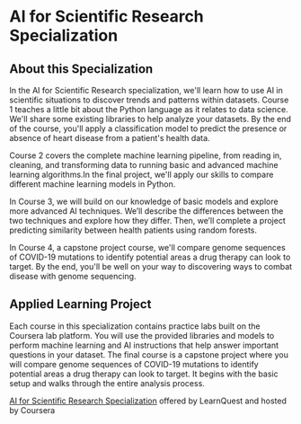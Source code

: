 # AI for Scientific Research Specialization

## About this Specialization

In the AI for Scientific Research specialization, we'll learn how to use AI in scientific situations to discover trends and patterns within datasets. Course 1 teaches a little bit about the Python language as it relates to data science. We'll share some existing libraries to help analyze your datasets. By the end of the course, you'll apply a classification model to predict the presence or absence of heart disease from a patient's health data.  

Course 2 covers the complete machine learning pipeline, from reading in, cleaning, and transforming data to running basic and advanced machine learning algorithms.In the final project, we'll apply our skills to compare different machine learning models in Python.  

In Course 3, we will build on our knowledge of basic models and explore more advanced AI techniques. We’ll describe the differences between the two techniques and explore how they differ. Then, we’ll complete a project predicting similarity between health patients using random forests.  

In Course 4, a capstone project course, we'll compare genome sequences of COVID-19 mutations to identify potential areas a drug therapy can look to target. By the end, you'll be well on your way to discovering ways to combat disease with genome sequencing.  


## Applied Learning Project

E​ach course in this specialization contains practice labs built on the Coursera lab platform. You will use the provided libraries and models to perform machine learning and AI instructions that help answer important questions in your dataset. The final course is a capstone project where you will compare genome sequences of COVID-19 mutations to identify potential areas a drug therapy can look to target. It begins with the basic setup and walks through the entire analysis process.  

[AI for Scientific Research Specialization](https://www.coursera.org/specializations/artificial-intelligence-scientific-research) offered by LearnQuest and hosted by Coursera
